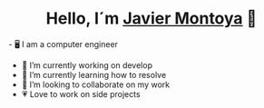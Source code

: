 
<div align="center">

  <h1 align="center">Hello, I´m <a href="https://portafolio-javimp.netlify.app/">Javier Montoya</a> 👋</h1>
 
</div>
- 🖥️ I am a computer engineer

- 🔭 I’m currently working on develop
- 🌱 I’m currently learning how to resolve
- 👯 I’m looking to collaborate on my work
- 💗 Love to work on side projects


